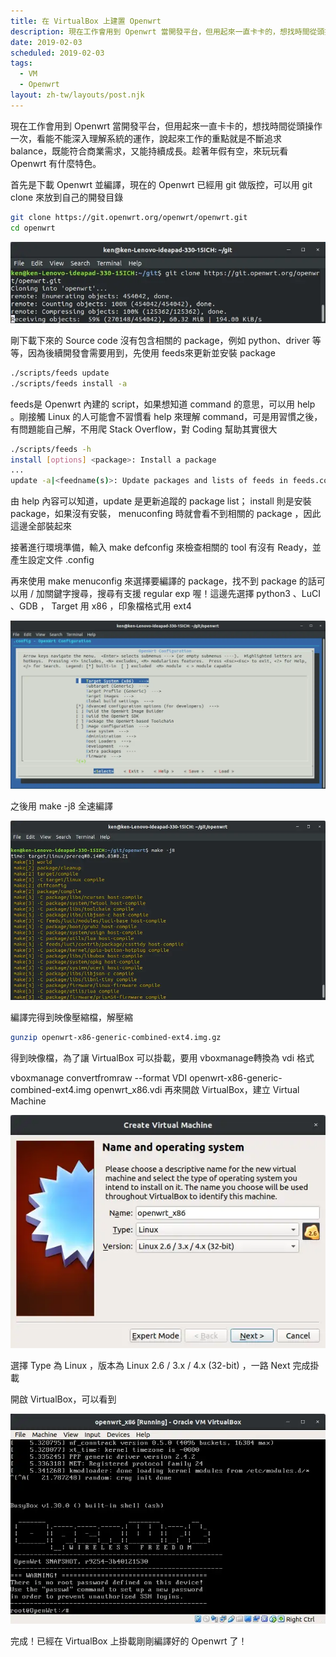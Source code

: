 ```yaml
---
title: 在 VirtualBox 上建置 Openwrt
description: 現在工作會用到 Openwrt 當開發平台，但用起來一直卡卡的，想找時間從頭操作一次，看能不能深入理解系統的運作，說起來工作的重點就是不斷追求 balance，既能符合商業需求，又能持續成長。趁著年假有空，來玩玩看 Openwrt 有什麼特色。
date: 2019-02-03
scheduled: 2019-02-03
tags:
  - VM
  - Openwrt
layout: zh-tw/layouts/post.njk
---
```


現在工作會用到 Openwrt 當開發平台，但用起來一直卡卡的，想找時間從頭操作一次，看能不能深入理解系統的運作，說起來工作的重點就是不斷追求 balance，既能符合商業需求，又能持續成長。趁著年假有空，來玩玩看 Openwrt 有什麼特色。

首先是下載 Openwrt 並編譯，現在的 Openwrt 已經用 git 做版控，可以用 git clone 來放到自己的開發目錄

```bash
git clone https://git.openwrt.org/openwrt/openwrt.git
cd openwrt
```

![](/img/posts/setup-openwrt-on-virtualbox/console-1.webp)

剛下載下來的 Source code 沒有包含相關的 package，例如 python、driver 等等，因為後續開發會需要用到，先使用 feeds來更新並安裝 package

```bash
./scripts/feeds update
./scripts/feeds install -a
```

feeds是 Openwrt 內建的 script，如果想知道 command 的意思，可以用 help 。剛接觸 Linux 的人可能會不習慣看 help 來理解 command，可是用習慣之後，有問題能自己解，不用爬 Stack Overflow，對 Coding 幫助其實很大

```bash
./scripts/feeds -h
install [options] <package>: Install a package
...
update -a|<feedname(s)>: Update packages and lists of feeds in feeds.conf .
```

由 help 內容可以知道，update 是更新追蹤的 package list； install 則是安裝 package，如果沒有安裝， menuconfing 時就會看不到相關的 package ，因此這邊全部裝起來

接著進行環境準備，輸入 make defconfig 來檢查相關的 tool 有沒有 Ready，並產生設定文件 .config

再來使用 make menuconfig 來選擇要編譯的 package，找不到 package 的話可以用 / 加關鍵字搜尋，搜尋有支援 regular exp 喔！這邊先選擇 python3 、LuCI 、GDB ， Target 用 x86 ，印象檔格式用 ext4

![](/img/posts/setup-openwrt-on-virtualbox/console-2.webp)

之後用 make -j8 全速編譯

![](/img/posts/setup-openwrt-on-virtualbox/console-3.webp)

編譯完得到映像壓縮檔，解壓縮

```bash
gunzip openwrt-x86-generic-combined-ext4.img.gz 
```

得到映像檔，為了讓 VirtualBox 可以掛載，要用 vboxmanage轉換為 vdi 格式

vboxmanage convertfromraw --format VDI openwrt-x86-generic-combined-ext4.img openwrt_x86.vdi
再來開啟 VirtualBox，建立 Virtual Machine

![](/img/posts/setup-openwrt-on-virtualbox/vm-1.webp)

選擇 Type 為 Linux ，版本為 Linux 2.6 / 3.x / 4.x (32-bit) ，一路 Next 完成掛載

開啟 VirtualBox，可以看到

![](/img/posts/setup-openwrt-on-virtualbox/vm-2.webp)

完成！已經在 VirtualBox 上掛載剛剛編譯好的 Openwrt 了！